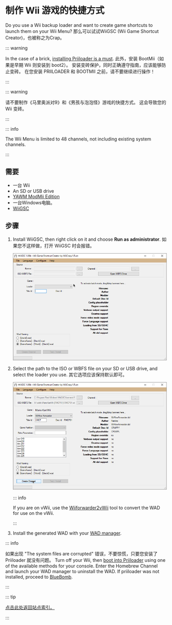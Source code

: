 # 制作 Wii 游戏的快捷方式

Do you use a Wii backup loader and want to create game shortcuts to launch them on your Wii Menu? 那么可以试试WiiGSC (Wii Game Shortcut Creator)，也被称之为Crap。

::: warning

In the case of a brick, [installing Priiloader is a must](/priiloader). 此外，安装 BootMii（如果是早期 Wii 则安装到 boot2）。 安装变砖保护，同时正确遵守指南，应该能够防止变砖。 在您安装 PRIILOADER 和 BOOTMII 之前，请不要继续进行操作！

:::

::: warning

请不要制作《马里奥派对9》和《男孩与泡泡怪》游戏的快捷方式。 这会导致您的 Wii 变砖。

:::

::: info

The Wii Menu is limited to 48 channels, not including existing system channels.

:::

## 需要

- 一台 Wii
- An SD or USB drive
- [YAWM ModMii Edition](yawmme)
- 一台Windows电脑。
- [WiiGSC](https://wiidatabase.de/downloads/pc-tools/wiigsc-ehemals-crap/)

## 步骤

1. Install WiiGSC, then right click on it and choose **Run as administrator**. 如果您不这样做，打开 WiiGSC 时会报错。

   ![](/images/desktop-apps/wiigsc/wiigsc-home.png)

2. Select the path to the ISO or WBFS file on your SD or USB drive, and select the loader you use. 其它选项应该保持默认即可。

   ![](/images/desktop-apps/wiigsc/wiigsc-selection.png)

   ::: info

   If you are on vWii, use the [Wiiforwarder2vWii](https://gbatemp.net/download/wiiforwarder2vwii-wii-forwarder-to-vwii-wii-u-forwarder-converter-beta-version.37254/) tool to convert the WAD for use on the vWii.

   :::

3. Install the generated WAD with your [WAD manager](yawmme).

::: info

如果出现 "The system files are corrupted" 错误，不要惊慌，只要您安装了 Priiloader 就没有问题。 Turn off your Wii, then [boot into Priiloader](priiloader#section-iii---entering-priiloader) using one of the available methods for your console. Enter the Homebrew Channel and launch your WAD manager to uninstall the WAD. If priiloader was not installed, proceed to [BlueBomb](bluebomb).

:::

::: tip

[点击此处返回站点索引。](site-navigation)

:::
